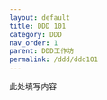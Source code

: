 ```yaml
---
layout: default
title: DDD 101
category: DDD
nav_order: 1
parent: DDD工作坊
permalink: /ddd/ddd101
---
```


此处填写内容